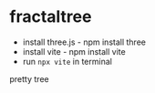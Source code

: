 # fractaltree

- install three.js - npm install three
- install vite - npm install vite
- run `npx vite` in terminal

pretty tree